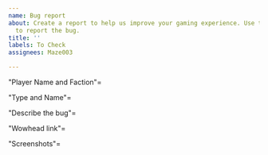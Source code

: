 ```yaml
---
name: Bug report
about: Create a report to help us improve your gaming experience. Use the form below
  to report the bug.
title: ''
labels: To Check
assignees: Maze003

---
```


"Player Name and Faction"= 

"Type and Name"= 

"Describe the bug"=

"Wowhead link"=

"Screenshots"=
